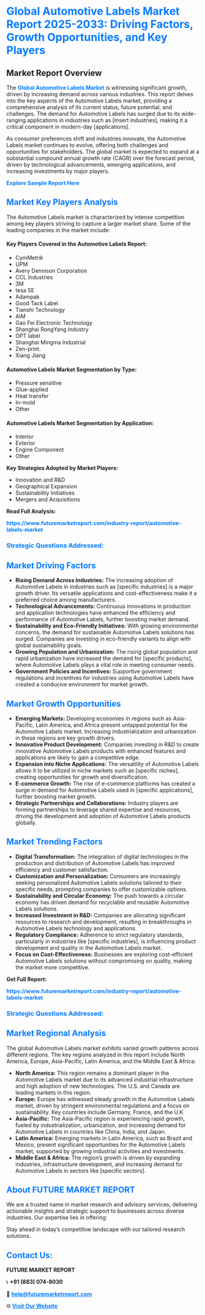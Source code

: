<h1 style="color: #007BFF;">Global Automotive Labels Market Report 2025-2033: Driving Factors, Growth Opportunities, and Key Players</h1>

<section id="overview">
<h2>Market Report Overview</h2>
<p>The <a href="https://www.futuremarketreport.com/industry-report/automotive-labels-market" style="color: #007BFF; text-decoration: none;"><strong>Global Automotive Labels Market</strong></a> is witnessing significant growth, driven by increasing demand across various industries. This report delves into the key aspects of the Automotive Labels market, providing a comprehensive analysis of its current status, future potential, and challenges. The demand for Automotive Labels has surged due to its wide-ranging applications in industries such as [insert industries], making it a critical component in modern-day [applications].</p>
<p>As consumer preferences shift and industries innovate, the Automotive Labels market continues to evolve, offering both challenges and opportunities for stakeholders. The global market is expected to expand at a substantial compound annual growth rate (CAGR) over the forecast period, driven by technological advancements, emerging applications, and increasing investments by major players.</p>
</section>

<section id="overview">
<p><a href="https://www.futuremarketreport.com/request-sample/reportId=26465" style="color: #007BFF; text-decoration: none;"><strong>Explore Sample Report Here</strong></a></p>
</section>

<section id="key-players">
<h2 style="color: #007BFF;">Market Key Players Analysis</h2>
<p>The Automotive Labels market is characterized by intense competition among key players striving to capture a larger market share. Some of the leading companies in the market include:</p>
<h4>Key Players Covered in the Automotive Labels Report:</h4>
<ul><li>CymMetrik</li><li>UPM</li><li>Avery Dennison Corporation</li><li>CCL Industries</li><li>3M</li><li>tesa SE</li><li>Adampak</li><li>Good Tack Label</li><li>Tianshi Technology</li><li>AIM</li><li>Gao Fei Electronic Technology</li><li>Shanghai RongYang Industry</li><li>OPT label</li><li>Shanghai Mingma Industrial</li><li>Zen-print.</li><li>Xiang Jiang</li></ul>
<h4>Automotive Labels Market Segmentation by Type:</h4>
<ul><li>Pressure sensitive</li><li>Glue-applied</li><li>Heat transfer</li><li>In-mold</li><li>Other</li></ul>

<h4>Automotive Labels Market Segmentation by Application:</h4>
<ul><li>Interior</li><li>Exterior</li><li>Engine Component</li><li>Other</li></ul>
<p><strong>Key Strategies Adopted by Market Players:</strong></p>
<ul>
<li>Innovation and R&D</li>
<li>Geographical Expansion</li>
<li>Sustainability Initiatives</li>
<li>Mergers and Acquisitions</li>
</ul>
</section>

<section>
<p><strong>Read Full Analysis: </strong></p><a href="https://www.futuremarketreport.com/industry-report/automotive-labels-market" style="color: #007BFF; text-decoration: none;"><strong>https://www.futuremarketreport.com/industry-report/automotive-labels-market</strong></a>
<h3 style="color: #007BFF;">Strategic Questions Addressed:</h3>
</section>

<section id="driving-factors">
<h2 style="color: #007BFF;">Market Driving Factors</h2>
<ul>
<li><strong>Rising Demand Across Industries:</strong> The increasing adoption of Automotive Labels in industries such as [specific industries] is a major growth driver. Its versatile applications and cost-effectiveness make it a preferred choice among manufacturers.</li>
<li><strong>Technological Advancements:</strong> Continuous innovations in production and application technologies have enhanced the efficiency and performance of Automotive Labels, further boosting market demand.</li>
<li><strong>Sustainability and Eco-Friendly Initiatives:</strong> With growing environmental concerns, the demand for sustainable Automotive Labels solutions has surged. Companies are investing in eco-friendly variants to align with global sustainability goals.</li>
<li><strong>Growing Population and Urbanization:</strong> The rising global population and rapid urbanization have increased the demand for [specific products], where Automotive Labels plays a vital role in meeting consumer needs.</li>
<li><strong>Government Policies and Incentives:</strong> Supportive government regulations and incentives for industries using Automotive Labels have created a conducive environment for market growth.</li>
</ul>
</section>

<section id="growth-opportunities">
<h2 style="color: #007BFF;">Market Growth Opportunities</h2>
<ul>
<li><strong>Emerging Markets:</strong> Developing economies in regions such as Asia-Pacific, Latin America, and Africa present untapped potential for the Automotive Labels market. Increasing industrialization and urbanization in these regions are key growth drivers.</li>
<li><strong>Innovative Product Development:</strong> Companies investing in R&D to create innovative Automotive Labels products with enhanced features and applications are likely to gain a competitive edge.</li>
<li><strong>Expansion into Niche Applications:</strong> The versatility of Automotive Labels allows it to be utilized in niche markets such as [specific niches], creating opportunities for growth and diversification.</li>
<li><strong>E-commerce Growth:</strong> The rise of e-commerce platforms has created a surge in demand for Automotive Labels used in [specific applications], further boosting market growth.</li>
<li><strong>Strategic Partnerships and Collaborations:</strong> Industry players are forming partnerships to leverage shared expertise and resources, driving the development and adoption of Automotive Labels products globally.</li>
</ul>
</section>

<section id="trending-factors">
<h2 style="color: #007BFF;">Market Trending Factors</h2>
<ul>
<li><strong>Digital Transformation:</strong> The integration of digital technologies in the production and distribution of Automotive Labels has improved efficiency and customer satisfaction.</li>
<li><strong>Customization and Personalization:</strong> Consumers are increasingly seeking personalized Automotive Labels solutions tailored to their specific needs, prompting companies to offer customizable options.</li>
<li><strong>Sustainability and Circular Economy:</strong> The push towards a circular economy has driven demand for recyclable and reusable Automotive Labels solutions.</li>
<li><strong>Increased Investment in R&D:</strong> Companies are allocating significant resources to research and development, resulting in breakthroughs in Automotive Labels technology and applications.</li>
<li><strong>Regulatory Compliance:</strong> Adherence to strict regulatory standards, particularly in industries like [specific industries], is influencing product development and quality in the Automotive Labels market.</li>
<li><strong>Focus on Cost-Effectiveness:</strong> Businesses are exploring cost-efficient Automotive Labels solutions without compromising on quality, making the market more competitive.</li>
</ul>
</section>

<section>
<p><strong>Get Full Report: </strong></p><a href="https://www.futuremarketreport.com/industry-report/automotive-labels-market" style="color: #007BFF; text-decoration: none;"><strong>https://www.futuremarketreport.com/industry-report/automotive-labels-market</strong></a>
<h3 style="color: #007BFF;">Strategic Questions Addressed:</h3>
</section>


<section id="regional-analysis">
<h2 style="color: #007BFF;">Market Regional Analysis</h2>
<p>The global Automotive Labels market exhibits varied growth patterns across different regions. The key regions analyzed in this report include North America, Europe, Asia-Pacific, Latin America, and the Middle East & Africa:</p>
<ul>
<li><strong>North America:</strong> This region remains a dominant player in the Automotive Labels market due to its advanced industrial infrastructure and high adoption of new technologies. The U.S. and Canada are leading markets in this region.</li>
<li><strong>Europe:</strong> Europe has witnessed steady growth in the Automotive Labels market, driven by stringent environmental regulations and a focus on sustainability. Key countries include Germany, France, and the U.K.</li>
<li><strong>Asia-Pacific:</strong> The Asia-Pacific region is experiencing rapid growth, fueled by industrialization, urbanization, and increasing demand for Automotive Labels in countries like China, India, and Japan.</li>
<li><strong>Latin America:</strong> Emerging markets in Latin America, such as Brazil and Mexico, present significant opportunities for the Automotive Labels market, supported by growing industrial activities and investments.</li>
<li><strong>Middle East & Africa:</strong> The region’s growth is driven by expanding industries, infrastructure development, and increasing demand for Automotive Labels in sectors like [specific sectors].</li>
</ul>
</section>

<footer>
<h2 style="color: #007BFF;">About FUTURE MARKET REPORT</h2>
<p>We are a trusted name in market research and advisory services, delivering actionable insights and strategic support to businesses across diverse industries. Our expertise lies in offering:</p>

<p>Stay ahead in today’s competitive landscape with our tailored research solutions.</p>

<h2 style="color: #007BFF;">Contact Us:</h2>
<p><strong>FUTURE MARKET REPORT</strong></p>
<p>📞 <strong>+91 (883) 074-8030</strong></p>
<p>📧 <strong><a href="mailto:help@futuremarketreport.com" style="color: #007BFF;">help@futuremarketreport.com</a></strong></p>
<p>🌐 <strong><a href="https://www.futuremarketreport.com/" style="color: #007BFF;">Visit Our Website</a></strong></p>
</footer>